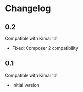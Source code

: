 # Changelog

## 0.2

Compatible with Kimai 1.11

- Fixed: Composer 2 compatibility
  
## 0.1 

Compatible with Kimai 1.11

- Initial version
  
